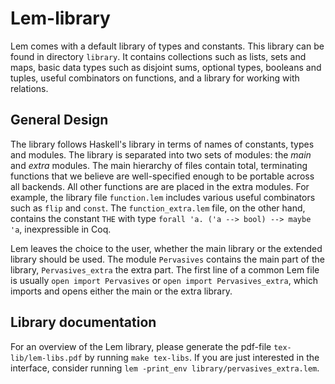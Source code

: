 # Lem-library
Lem comes with a default library of types and constants. This library can be found in directory `library`.
It contains collections such as lists, sets and maps, basic data types such as disjoint sums, optional types, booleans and tuples, useful combinators on functions, and a library for working with relations.

## General Design
The library follows Haskell's library in terms of names of constants, types and modules. The library is separated into two sets of modules: the *main* and *extra* modules. The main hierarchy of files contain total, terminating functions that we believe are well-specified enough to be portable across all backends. All other functions are are placed in the extra modules. For example, the library file `function.lem` includes various useful combinators such as `flip` and `const`. The `function_extra.lem` file, on the other hand, contains the constant `THE` with type `forall 'a. ('a --> bool) --> maybe 'a`, inexpressible in Coq.

Lem leaves the choice to the user, whether the main library or the extended library should be used. The module `Pervasives` contains the main part of the library, `Pervasives_extra` the extra part. The first line of a common Lem file is usually `open import Pervasives` or `open import Pervasives_extra`, which imports and opens either the main or the extra library.


## Library documentation
For an overview of the Lem library, please generate the pdf-file
`tex-lib/lem-libs.pdf` by running `make tex-libs`. If you are just interested in the interface, consider running `lem -print_env library/pervasives_extra.lem`.